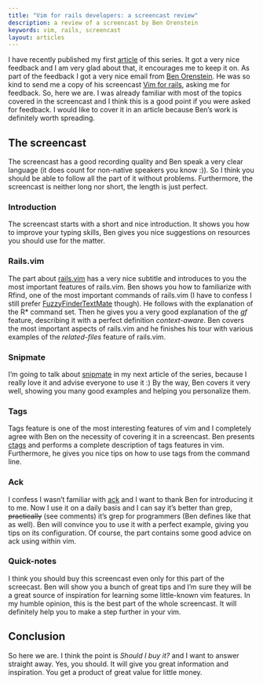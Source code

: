 ```yaml
---
title: "Vim for rails developers: a screencast review"
description: a review of a screencast by Ben Orenstein
keywords: vim, rails, screencast
layout: articles
---
```


I have recently published my first
[article](http://lucapette.com/vim/rails/vim-for-rails-developers-what-you-cant-miss/)
of this series. It got a very nice feedback and I am very glad about that, it
encourages me to keep it on. As part of the feedback I got a very nice email
from [Ben Orenstein](http://codeulate.com/). He was so kind to send me a copy
of his screencast [Vim for
rails](http://www.codeulatescreencasts.com/products/vim-for-rails-developers),
asking me for feedback. So, here we are.  I was already familiar with most of
the topics covered in the screencast and I think this is a good point if you
were asked for feedback. I would like to cover it in an article because Ben’s
work is definitely worth spreading.

## The screencast

The screencast has a good recording quality and Ben speak a very clear
language (it does count for non-native speakers you know :)). So I think you
should be able to follow all the part of it without problems. Furthermore, the
screencast is neither long nor short, the length is just perfect.

###  Introduction

The screencast starts with a short and nice introduction. It shows you how
to improve your typing skills, Ben gives you nice suggestions on resources
you should use for the matter.

### Rails.vim

The part about [rails.vim](http://rails.vim.tpope.net/) has a very nice
subtitle and introduces to you the most important features of rails.vim.
Ben shows you how to familiarize with Rfind, one of the most important
commands of rails.vim (I have to confess I still prefer
[FuzzyFinderTextMate](https://github.com/jamis/fuzzyfinder_textmate)
though). He follows with the explanation of the R\* command set. Then he
gives you a very good explanation of the *gf* feature, describing it with
a perfect definition *context-aware*. Ben covers the most important
aspects of rails.vim and he finishes his tour with various examples of the
*related-files* feature of rails.vim.

### Snipmate

I’m going to talk about
[snipmate](http://www.vim.org/scripts/script.php?script_id=2540) in my
next article of the series, because I really love it and advise everyone
to use it :) By the way, Ben covers it very well, showing you many good
examples and helping you personalize them.

### Tags

Tags feature is one of the most interesting features of vim and I
completely agree with Ben on the necessity of covering it in a screencast.
Ben presents [ctags](http://ctags.sourceforge.net/) and performs a
complete description of tags features in vim. Furthermore, he gives you
nice tips on how to use tags from the command line.

### Ack

I confess I wasn’t familiar with [ack](http://betterthangrep.com/) and I
want to thank Ben for introducing it to me. Now I use it on a daily basis
and I can say it’s better than grep, ~~practically~~ (see comments) it’s
grep for programmers (Ben defines like that as well). Ben will convince
you to use it with a perfect example, giving you tips on its
configuration. Of course, the part contains some good advice on ack using
within vim.

### Quick-notes

I think you should buy this screencast even only for this part of the
screecast. Ben will show you a bunch of great tips and I’m sure they will
be a great source of inspiration for learning some little-known vim
features. In my humble opinion, this is the best part of the whole
screencast. It will definitely help you to make a step further in your
vim.

## Conclusion

So here we are. I think the point is *Should I buy it?* and I want to answer
straight away. Yes, you should. It will give you great information and
inspiration. You get a product of great value for little money.
